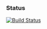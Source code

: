 ### Status
[![Build Status](https://travis-ci.org/nastyastavitskaya/flashcards.png)](https://travis-ci.org/nastyastavitskaya/flashcards)